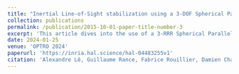 ```yaml
---
title: "Inertial Line-of-Sight stabilization using a 3-DOF Spherical Parallel Manipulator with coaxial input shafts"
collection: publications
permalink: /publication/2015-10-01-paper-title-number-3
excerpt: 'This article dives into the use of a 3-RRR Spherical Parallel Manipulator (SPM) for the purpose of inertial Line Of Sight (LOS) stabilization. Such a parallel robot provides three Degrees of Freedom (DOF) in orientation and is studied from the kinematic point of view. In particular, one guarantees that the singular loci (with the resulting numerical instabilities and inappropriate behavior of the mechanism) are far away from the prescribed workspace. Once the kinematics of the device is certified, a control strategy needs to be implemented in order to stabilize the LOS through the upper platform of the mechanism. Such a work is done with MATLAB Simulink® using a SimMechanics™ model of our robot.'
date: 2024-01-25
venue: 'OPTRO 2024'
paperurl: 'https://inria.hal.science/hal-04483255v1'
citation: 'Alexandre Lê, Guillaume Rance, Fabrice Rouillier, Damien Chablat. Inertial Line-of-Sight stabilization using a 3-DOF Spherical Parallel Manipulator with coaxial input shafts. OPTRO 2024 - 11th International Symposium on Optronics in Defence & Security, Jan 2024, Bordeaux, France. ⟨hal-04483255⟩'
---
```


